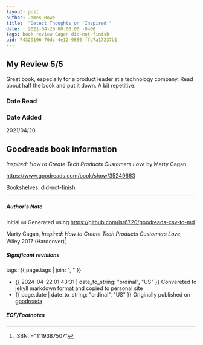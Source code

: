 ```yaml
---
layout: post
author: James Rowe
title:  "Detect Thoughts on 'Inspired'"
date:   2021-04-20 00:00:00 -0400
tags: book review Cagan did-not-finish
uid: 74329196-70dc-4e12-9850-ffb7a17237b1
---
```


<!-- highly dependent on how you personally use jekyll templates, and how you want this to show up -->
<!-- escape any jekyll keys with double brackets -->

## My Review 5/5

Great book, especially for a product leader at a technology company. Read about half the book and put it down. A bit repetitive.

### Date Read


### Date Added
2021/04/20

## Goodreads book information

*Inspired: How to Create Tech Products Customers Love* by Marty Cagan

https://www.goodreads.com/book/show/35249663

Bookshelves: did-not-finish

---

##### Author's Note

Initial `md` Generated using https://github.com/jsr6720/goodreads-csv-to-md

Marty Cagan, *Inspired: How to Create Tech Products Customers Love*,  Wiley 2017 (Hardcover)[^1]

##### Significant revisions

tags: {{ page.tags | join: ", " }} <!-- todo move this somewhere -->

- {{ 2024-04-22 01:43:31 | date_to_string: "ordinal", "US" }} Convereted to jekyll markdown format and copied to personal site
- {{ page.date | date_to_string: "ordinal", "US" }} Originally published on [goodreads](https://www.goodreads.com)

##### EOF/Footnotes

[^1]: ISBN: ="1119387507"